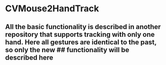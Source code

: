 # CVMouse2HandTrack

## All the basic functionality is described in another repository that supports tracking with only one hand. Here all gestures are identical to the past, so only the new ## functionality will be described here
